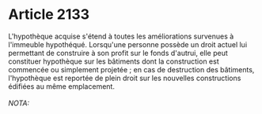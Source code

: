 # Article 2133

L'hypothèque acquise s'étend à toutes les améliorations survenues à l'immeuble hypothéqué.   Lorsqu'une personne possède un droit actuel lui permettant de construire à son profit sur le fonds d'autrui, elle peut constituer hypothèque sur les bâtiments dont la construction est commencée ou simplement projetée ; en cas de destruction des bâtiments, l'hypothèque est reportée de plein droit sur les nouvelles constructions édifiées au même emplacement.<br/><br/><i>NOTA:</i>